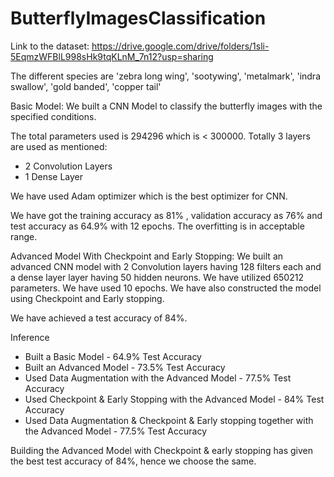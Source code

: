 # ButterflyImagesClassification

Link to the dataset:
https://drive.google.com/drive/folders/1sli-5EqmzWFBlL998sHk9tqKLnM_7n12?usp=sharing

The different species are
'zebra long wing',
 'sootywing',
 'metalmark',
 'indra swallow',
 'gold banded',
 'copper tail'
 
 Basic Model:
 We built a CNN Model to classify the butterfly images with the specified conditions. 

The total parameters used is 294296 which is < 300000.
Totally 3 layers are used as mentioned:
* 2 Convolution Layers
* 1 Dense Layer

We have used Adam optimizer which is the best optimizer for CNN. 

We have got the training accuracy as 81% , validation accuracy as 76% and test accuracy as 64.9% with 12 epochs. The overfitting is in acceptable range.

Advanced Model With Checkpoint and Early Stopping:
We built an advanced CNN model with 2 Convolution layers having 128 filters each and a dense layer layer having 50 hidden neurons. We have utilized 650212 parameters. We have used 10 epochs. We have also constructed the model using Checkpoint and Early stopping.

We have achieved a test accuracy of 84%.

Inference
- Built a Basic Model - 64.9% Test Accuracy
- Built an Advanced Model - 73.5% Test Accuracy
- Used Data Augmentation with the Advanced Model - 77.5% Test Accuracy
- Used Checkpoint & Early Stopping with the Advanced Model - 84% Test Accuracy
- Used Data Augmentation & Checkpoint & Early stopping together with the Advanced Model - 77.5% Test Accuracy

Building the Advanced Model with Checkpoint & early stopping has given the best test accuracy of 84%, hence we choose the same.
